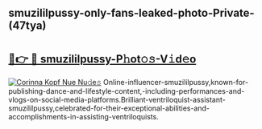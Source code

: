 ## smuzililpussy-only-fans​-leaked-photo​-Private-(47tya)


# <h2><a href="https://mediaupload.pro?title=smuzililpussy&ref=git">🔗👉 🔴 smuzililpussy-P𝚑ot𝚘𝚜-V𝚒d𝚎o</a></h2>

[![Corinna Kopf Nue Nu𝚍e𝚜](https://i.imgur.com/0qMVB7G.gif)](https://mediaupload.pro?title=smuzililpussy&ref=git)
Online-influencer-smuzililpussy,known-for-publishing-dance-and-lifestyle-content,-including-performances-and-vlogs-on-social-media-platforms.Brilliant-ventriloquist-assistant-smuzililpussy,celebrated-for-their-exceptional-abilities-and-accomplishments-in-assisting-ventriloquists.  